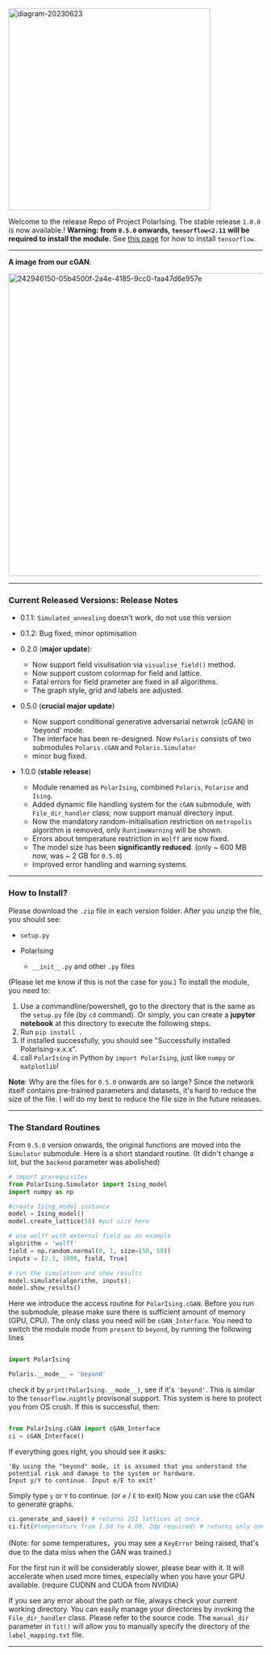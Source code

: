 

<img src="https://github.com/TeamIcing/Demo_Release/assets/107746785/61bb0446-1492-424b-9a01-93874b5c26be" alt="diagram-20230623" width="400"/>


Welcome to the release Repo of Project PolarIsing. The stable release `1.0.0` is now available.!
**Warning: from `0.5.0` onwards, `tensorflow<2.11` will be required to install the module.** See [this page](https://www.tensorflow.org/install/pip) for how to install `tensorflow`. 

---

**A image from our cGAN**:

<img src="https://github.com/TeamIcing/Demo_Release/assets/107746785/e8ab6dc2-8b2e-4cec-8d91-f518756ff431" alt="242946150-05b4500f-2a4e-4185-9cc0-faa47d6e957e" width="600"/>


---

### Current Released Versions: Release Notes

- 0.1.1: `Simulated_annealing` doesn't work, do not use this version
  
- 0.1.2: Bug fixed, minor optimisation
  
- 0.2.0 (**major update**): 
  - Now support field visulisation via `visualise_field()` method.
  - Now support custom colormap for field and lattice. 
  - Fatal errors for field prameter are fixed in all algorithms. 
  - The graph style, grid and labels are adjusted.
    
- 0.5.0 (**crucial major update**)
  - Now support conditional generative adversarial netwrok (cGAN) in 'beyond' mode.
  - The interface has been re-designed. Now `Polaris` consists of two submodules `Polaris.cGAN` and `Polaris.Simulator`
  - minor bug fixed.
 
- 1.0.0 (**stable release**)
  - Module renamed as `PolarIsing`, combined `Polaris`, `Polarise` and `Ising`.
  - Added dynamic file handling system for the `cGAN` submodule, with `File_dir_handler` class; now support manual directory input.
  - Now the mandatory random-initialisation restriction on `metropolis` algorithm is removed, only `RuntimeWarning` will be shown.
  - Errors about temperature restriction in `Wolff` are now fixed.
  - The model size has been **significantly reduced**. (only ~ 600 MB now, was ~ 2 GB for `0.5.0`)
  - Improved error handling and warning systems.

---

### How to Install?

Please download the `.zip` file in each version folder. After you unzip the file, you should see:

- `setup.py`

- PolarIsing
  - `__init__.py` and other `.py` files
  
(Please let me know if this is not the case for you.) To install the module, you need to:

1. Use a commandline/powershell, go to the directory that is the same as the `setup.py` file (by `cd` command). Or simply, you can create a **jupyter notebook** at this directory to execute the following steps.
2. Run `pip install .`
3. If installed successfully, you should see "Successfully installed PolarIsing-x.x.x". 
4. call `PolarIsing` in Python by `import PolarIsing`, just like `numpy` or `matplotlib`!

**Note**: Why are the files for `0.5.0` onwards are so large? Since the network itself contains pre-trained parameters and datasets, it's hard to reduce the size of the file. I will do my best to reduce the file size in the future releases. 

--- 

### The Standard Routines

From `0.5.0` version onwards, the original functions are moved into the `Simulator` submodule. Here is a short standard routine. (It didn't change a lot, but the `backend` parameter was abolished)

```python
# import prerequisites
from PolarIsing.Simulator import Ising_model
import numpy as np

#create Ising_model instance
model = Ising_model()
model.create_lattice(50) #put size here

# use wolff with external field as an example
algorithm = 'wolff'
field = np.random.normal(0, 1, size=(50, 50))
inputs = [2.3, 1000, field, True]

# run the simulation and show results
model.simulate(algorithm, inputs);
model.show_results()

```

Here we introduce the access routine for `PolarIsing.cGAN`. Before you run the submodule, please make sure there is sufficient amount of memory (GPU, CPU). The only class you need will be `cGAN_Interface`. You need to switch the module mode from `present` to `beyond`, by running the following lines

```python

import PolarIsing

Polaris.__mode__ = 'beyond'

```

check it by `print(PolarIsing.__mode__)`, see if it's `'beyond'`. This is similar to the `tensorflow.nightly` provisonal support. This system is here to protect you from OS crush. If this is successful, then:

```python

from PolarIsing.cGAN import cGAN_Interface
ci = cGAN_Interface()


```

If everything goes right, you should see it asks:

```
'By using the "beyond" mode, it is assumed that you understand the potential risk and damage to the system or hardware.
Input y/Y to continue. Input e/E to exit'
```
Simply type `y` or `Y` to continue. (or `e` / `E` to exit) Now you can use the cGAN to generate graphs. 

```python
ci.generate_and_save() # returns 251 lattices at once.
ci.fit(#temperature from 1.50 to 4.00, 2dp required) # returns only one image at the given temp.
```

(Note: for some temperatures，you may see a `KeyError` being raised, that's due to the data miss when the GAN was trained.) 

For the first run it will be considerably slower, please bear with it. It will accelerate when used more times, especially when you have your GPU available. (require CUDNN and CUDA from NVIDIA)

If you see any error about the path or file, always check your current working directory. You can easily manage your directories by invoking the `File_dir_handler` class. Please refer to the source code. The `manual_dir` parameter in `fit()` will allow you to manually specify the directory of the `label_mapping.txt` file. 

---

